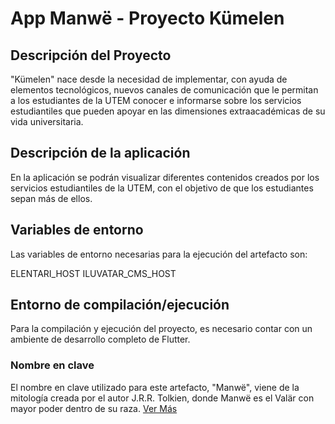 # App Manwë - Proyecto Kümelen

## Descripción del Proyecto

"Kümelen" nace desde la necesidad de implementar, con ayuda de elementos tecnológicos, nuevos canales de comunicación
que le permitan a los estudiantes de la UTEM conocer e informarse sobre los servicios estudiantiles que pueden apoyar
en las dimensiones extraacadémicas de su vida universitaria.

## Descripción de la aplicación

En la aplicación se podrán visualizar diferentes contenidos creados por los servicios estudiantiles de la UTEM, con el
objetivo de que los estudiantes sepan más de ellos.

## Variables de entorno

Las variables de entorno necesarias para la ejecución del artefacto son:

ELENTARI_HOST
ILUVATAR_CMS_HOST

## Entorno de compilación/ejecución

Para la compilación y ejecución del proyecto, es necesario contar con un ambiente de desarrollo completo de Flutter.

### Nombre en clave

El nombre en clave utilizado para este artefacto, "Manwë", viene de la mitología creada por el autor J.R.R. Tolkien,
donde Manwë es el Valär con mayor poder dentro de su raza. [Ver Más](https://es.wikipedia.org/wiki/Manw%C3%AB)